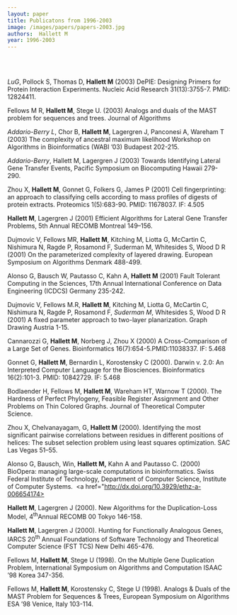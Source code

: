 ```yaml
---
layout: paper
title: Publicatons from 1996-2003
image: /images/papers/papers-2003.jpg
authors:  Hallett M  
year: 1996-2003
---
```



<br> <br>


<em>LuG</em>, Pollock S, Thomas D, <strong>Hallett M</strong> (2003) 
 DePIE: Designing Primers for Protein Interaction Experiments. Nucleic Acid Research 31(13):3755-7. PMID: 12824411. 

Fellows M R, <strong>Hallett M</strong>, Stege U. (2003) Analogs and duals of the MAST problem for sequences and trees. Journal of Algorithms 

<em>Addario-Berry L</em>, Chor B, <strong>Hallett M</strong>, Lagergren J, Panconesi A, Wareham T (2003) The complexity of ancestral maximum likelihood Workshop on Algorithms in Bioinformatics (WABI ’03) Budapest 202-215.

<em>Addario-Berry</em>, Hallett M, Lagergren J (2003) Towards Identifying Lateral Gene Transfer Events, Pacific Symposium on Biocomputing Hawaii 279-290.

Zhou X, <strong>Hallett M</strong>, Gonnet G, Folkers G, James P (2001) Cell fingerprinting: an approach to classifying cells according to mass profiles of digests of protein extracts. Proteomics 1(5):683-90. PMID: 11678037. IF: 4.505

<strong>Hallett M</strong>, Lagergren J (2001) Efficient Algorithms for Lateral Gene Transfer Problems, 5th Annual RECOMB Montreal 149–156.

Dujmovic V, Fellows MR, <strong>Hallett M</strong>, Kitching M, Liotta G, McCartin C, Nishimura N, Ragde P, Rosamond F, Suderman M, Whitesides S, Wood D R (2001) On the parameterized complexity of layered drawing. European Symposium on Algorithms Denmark 488-499.

Alonso G, Bausch W, Pautasso C, Kahn A, <strong>Hallett M</strong> (2001) Fault Tolerant Computing in the Sciences, 17th Annual International Conference on Data Engineering (ICDCS) Germany 235-242.

Dujmovic V, Fellows M.R, <strong>Hallett M</strong>, Kitching M, Liotta G, McCartin C, Nishimura N, Ragde P, Rosamond F, <em>Suderman M</em>, Whitesides S, Wood D R (2001) A fixed parameter approach to two-layer planarization. Graph Drawing Austria 1-15.


Cannarozzi G, <strong>Hallett M</strong>, Norberg J, Zhou X (2000) A Cross-Comparison of a Large Set of Genes. Bioinformatics 16(7):654-5.PMID:11038337. IF: 5.468

Gonnet G, <strong>Hallett M</strong>, Bernardin L, Korostensky C (2000). Darwin v. 2.0: An Interpreted Computer Language for the Biosciences. Bioinformatics 16(2):101-3. PMID: 10842729. IF: 5.468

Bodlaender H, Fellows M, <strong>Hallett M</strong>, Wareham HT, Warnow T (2000). The Hardness of Perfect Phylogeny, Feasible Register Assignment and Other Problems on Thin Colored Graphs. Journal of Theoretical Computer Science.

Zhou X, Chelvanayagam, G, <strong>Hallett M</strong> (2000). Identifying the most significant pairwise correlations between residues in different positions of helices: The subset selection problem using least squares optimization. SAC Las Vegas 51–55.

Alonso G, Bausch, Win, <strong>Hallett M,</strong> Kahn A and Pautasso C. (2000) BioOpera: managing large-scale computations in bioinformatics. Swiss Federal Institute of Technology, Department of Computer Science, Institute of Computer Systems.  <a href="http://dx.doi.org/10.3929/ethz-a-006654174></a>


<strong>Hallett M</strong>, Lagergren J (2000). New Algorithms for the Duplication-Loss Model, 4<sup>th</sup>Annual RECOMB 00 Tokyo 146-158.


<strong>Hallett M</strong>, Lagergren J (2000). Hunting for Functionally Analogous Genes, IARCS 20<sup>th</sup> Annual Foundations of Software Technology and Theoretical Computer Science (FST TCS) New Delhi 465-476.



Fellows M, <strong>Hallett M</strong>, Stege U (1998). On the Multiple Gene Duplication Problem, International Symposium on Algorithms and Computation ISAAC ’98 Korea 347-356.

Fellows M, <strong>Hallett M</strong>, Korostensky C, Stege U (1998). Analogs &amp; Duals of the MAST Problem for Sequences &amp; Trees, European Symposium on Algorithms ESA ’98 Venice, Italy 103-114.


 